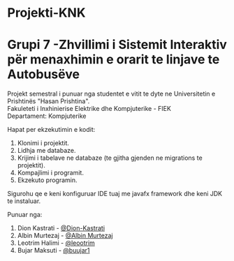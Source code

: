 # Projekti-KNK

# Grupi 7 -Zhvillimi i Sistemit Interaktiv për menaxhimin e orarit te linjave te Autobusëve

Projekt semestral i punuar nga studentet e vitit te dyte ne Universitetin e Prishtinës "Hasan Prishtina". </br>
Fakuleteti i Inxhinierise Elektrike dhe Kompjuterike - FIEK </br>
Departament: Kompjuterike </br>

Hapat per ekzekutimin e kodit: </br>
1. Klonimi i projektit.
2. Lidhja me databaze.
3. Krijimi i tabelave ne databaze (te gjitha gjenden ne migrations te projektit).
4. Kompajlimi i programit.
5. Ekzekuto programin.

Sigurohu qe e keni konfiguruar IDE tuaj me javafx framework dhe keni JDK te instaluar.

Punuar nga: </br>
1. Dion Kastrati - [@Dion-Kastrati](https://github.com/Dion-Kastrati) </br>
2. Albin Murtezaj - [@Albin Murtezaj](https://github.com/AlbinMurtezaj) </br>
3. Leotrim Halimi - [@leootrim](https://github.com/leootrimi) </br>
4. Bujar Maksuti - [@buujar1](https://github.com/bujaar1) </br>
